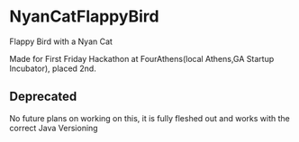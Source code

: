 NyanCatFlappyBird
=================

Flappy Bird with a Nyan Cat

Made for First Friday Hackathon at FourAthens(local Athens,GA Startup Incubator), placed 2nd.

## Deprecated

No future plans on working on this, it is fully fleshed out and works with the correct Java Versioning
